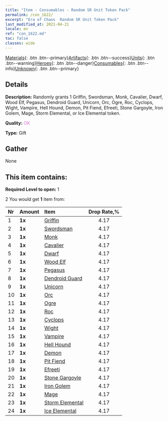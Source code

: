 ```yaml
---
title: "Item - Consumables - Random SR Unit Token Pack"
permalink: /con_1622/
excerpt: "Era of Chaos  Random SR Unit Token Pack"
last_modified_at: 2021-04-21
locale: en
ref: "con_1622.md"
toc: false
classes: wide
---
```

 [Materials](/Items/){: .btn .btn--primary}[Artifacts](/Items/Artifacts/){: .btn .btn--success}[Units](/Items/Units/){: .btn .btn--warning}[Heroes](/Items/Heroes/){: .btn .btn--danger}[Consumables](/Items/Consumables/){: .btn .btn--info}[Unknown](/Items/Unknown/){: .btn .btn--primary}

## Details
 **Description:** Randomly grants 1 Griffin, Swordsman, Monk, Cavalier, Dwarf, Wood Elf, Pegasus, Dendroid Guard, Unicorn, Orc, Ogre, Roc, Cyclops, Wight, Vampire, Hell Hound, Demon, Pit Fiend, Efreeti, Stone Gargoyle, Iron Golem, Mage, Storm Elemental, or Ice Elemental token.

 **Quality:** <span style="color: #DA70D6">OK</span>

 **Type:** Gift

## Gather

  None

## This item contains:

 **Required Level to open:** 1

 2 You would get **1** item  from:

  | Nr | Amount |     Item    | Drop Rate,% |
  |:---|:-------|:------------|:---------:|
  | 1 |  **1x** | [Griffin](/Items/unt_192/) | 4.17 | 
  | 2 |  **1x** | [Swordsman](/Items/unt_193/) | 4.17 | 
  | 3 |  **1x** | [Monk](/Items/unt_194/) | 4.17 | 
  | 4 |  **1x** | [Cavalier ](/Items/unt_195/) | 4.17 | 
  | 5 |  **1x** | [Dwarf](/Items/unt_200/) | 4.17 | 
  | 6 |  **1x** | [Wood Elf](/Items/unt_201/) | 4.17 | 
  | 7 |  **1x** | [Pegasus](/Items/unt_202/) | 4.17 | 
  | 8 |  **1x** | [Dendroid Guard](/Items/unt_203/) | 4.17 | 
  | 9 |  **1x** | [Unicorn](/Items/unt_204/) | 4.17 | 
  | 10 |  **1x** | [Orc](/Items/unt_219/) | 4.17 | 
  | 11 |  **1x** | [Ogre](/Items/unt_220/) | 4.17 | 
  | 12 |  **1x** | [Roc](/Items/unt_221/) | 4.17 | 
  | 13 |  **1x** | [Cyclops](/Items/unt_222/) | 4.17 | 
  | 14 |  **1x** | [Wight](/Items/unt_210/) | 4.17 | 
  | 15 |  **1x** | [Vampire](/Items/unt_211/) | 4.17 | 
  | 16 |  **1x** | [Hell Hound](/Items/unt_228/) | 4.17 | 
  | 17 |  **1x** | [Demon](/Items/unt_229/) | 4.17 | 
  | 18 |  **1x** | [Pit Fiend](/Items/unt_230/) | 4.17 | 
  | 19 |  **1x** | [Efreeti](/Items/unt_231/) | 4.17 | 
  | 20 |  **1x** | [Stone Gargoyle](/Items/unt_236/) | 4.17 | 
  | 21 |  **1x** | [Iron Golem](/Items/unt_237/) | 4.17 | 
  | 22 |  **1x** | [Mage](/Items/unt_238/) | 4.17 | 
  | 23 |  **1x** | [Storm Elemental](/Items/unt_263/) | 4.17 | 
  | 24 |  **1x** | [Ice Elemental](/Items/unt_264/) | 4.17 | 
